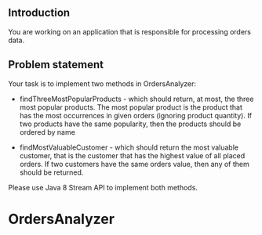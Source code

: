 ## Introduction
You are working on an application that is responsible for processing orders data.

## Problem statement
Your task is to implement two methods in OrdersAnalyzer:

- findThreeMostPopularProducts - which should return, at most, the three most popular products. The most popular product is the product that has the most occurrences in given orders (ignoring product quantity). If two products have the same popularity, then the products should be ordered by name

- findMostValuableCustomer - which should return the most valuable customer, that is the customer that has the highest value of all placed orders. If two customers have the same orders value, then any of them should be returned.

Please use Java 8 Stream API to implement both methods.
# OrdersAnalyzer
